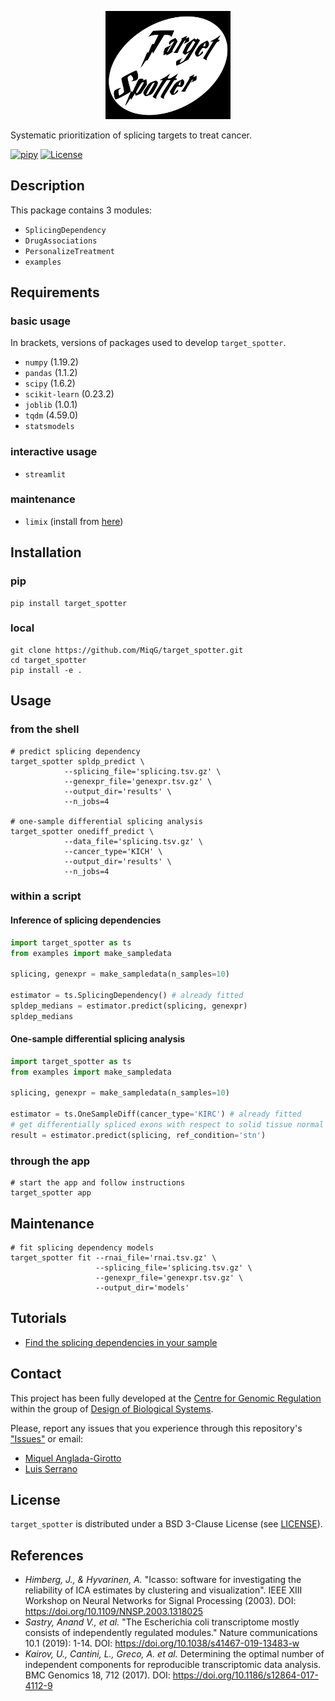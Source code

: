 <p align="center">
  <img src="images/logo.png" width="200">
</p>

Systematic prioritization of splicing targets to treat cancer.

[![pipy](https://img.shields.io/pypi/v/target_spotter?color=informational)](https://pypi.python.org/pypi/target_spotter)
[![License](https://img.shields.io/badge/License-BSD%203--Clause-blue.svg)](https://opensource.org/licenses/BSD-3-Clause)

## Description
This package contains 3 modules:
- `SplicingDependency`
- `DrugAssociations`
- `PersonalizeTreatment`
- `examples`

## Requirements
### basic usage
In brackets, versions of packages used to develop `target_spotter`.
- `numpy` (1.19.2)
- `pandas` (1.1.2)
- `scipy` (1.6.2)
- `scikit-learn` (0.23.2)
- `joblib` (1.0.1)
- `tqdm` (4.59.0)
- `statsmodels`

### interactive usage
- `streamlit`

### maintenance
- `limix` (install from [here](https://github.com/limix/limix))


## Installation
### pip
```shell
pip install target_spotter
```
### local
```shell
git clone https://github.com/MiqG/target_spotter.git
cd target_spotter
pip install -e .
```

## Usage
### from the shell
```shell
# predict splicing dependency
target_spotter spldp_predict \
            --splicing_file='splicing.tsv.gz' \
            --genexpr_file='genexpr.tsv.gz' \
            --output_dir='results' \
            --n_jobs=4

# one-sample differential splicing analysis
target_spotter onediff_predict \
            --data_file='splicing.tsv.gz' \
            --cancer_type='KICH' \
            --output_dir='results' \
            --n_jobs=4
```
### within a script
#### Inference of splicing dependencies
```python
import target_spotter as ts
from examples import make_sampledata

splicing, genexpr = make_sampledata(n_samples=10)

estimator = ts.SplicingDependency() # already fitted
spldep_medians = estimator.predict(splicing, genexpr)
spldep_medians
```
#### One-sample differential splicing analysis
```python
import target_spotter as ts
from examples import make_sampledata

splicing, genexpr = make_sampledata(n_samples=10)

estimator = ts.OneSampleDiff(cancer_type='KIRC') # already fitted
# get differentially spliced exons with respect to solid tissue normal samples
result = estimator.predict(splicing, ref_condition='stn')

```

### through the app
```shell
# start the app and follow instructions
target_spotter app
```

## Maintenance
```shell
# fit splicing dependency models
target_spotter fit --rnai_file='rnai.tsv.gz' \
                   --splicing_file='splicing.tsv.gz' \
                   --genexpr_file='genexpr.tsv.gz' \
                   --output_dir='models'
```


## Tutorials
- [Find the splicing dependencies in your sample](https://github.com/CRG-CNAG/target_spotter/blob/main/tutorials/basics.ipynb)

## Contact
This project has been fully developed at the [Centre for Genomic Regulation](https://www.crg.eu/) within the group of [Design of Biological Systems](https://www.crg.eu/en/luis_serrano).

Please, report any issues that you experience through this repository's ["Issues"](https://github.com/CRG-CNAG/target_spotter/issues) or email:
- [Miquel Anglada-Girotto](mailto:miquel.anglada@crg.eu)
- [Luis Serrano](mailto:luis.serrano@crg.eu)

## License

`target_spotter` is distributed under a BSD 3-Clause License (see [LICENSE](https://github.com/CRG-CNAG/target_spotter/blob/main/LICENSE)).

## References
- *Himberg, J., & Hyvarinen, A.* "Icasso: software for investigating the reliability of ICA estimates by clustering and visualization". IEEE XIII Workshop on Neural Networks for Signal Processing (2003). DOI: https://doi.org/10.1109/NNSP.2003.1318025
- *Sastry, Anand V., et al.* "The Escherichia coli transcriptome mostly consists of independently regulated modules." Nature communications 10.1 (2019): 1-14. DOI: https://doi.org/10.1038/s41467-019-13483-w
- *Kairov, U., Cantini, L., Greco, A. et al.* Determining the optimal number of independent components for reproducible transcriptomic data analysis. BMC Genomics 18, 712 (2017). DOI: https://doi.org/10.1186/s12864-017-4112-9
